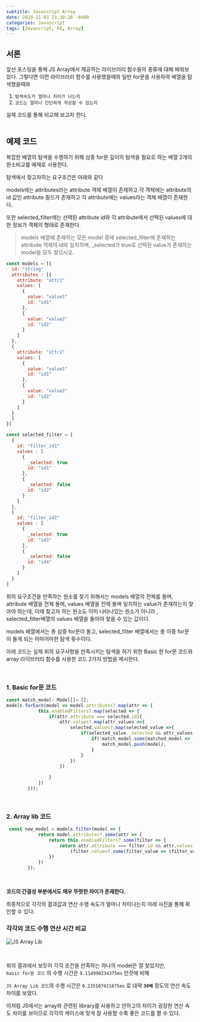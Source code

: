 ```yaml
---
subtitle: Javascript Array
date: 2020-11-03 23:30:28 -0400
categories: Javascript 
tags: [Javascript, FE, Array]
---
```


## 서론

앞선 포스팅을 통해 JS Array에서 제공하는 라이브러리 함수들의 종류에 대해 배워보았다. 그렇다면 이런 라이브러리 함수를 사용했을때와 일반 for문을 사용하여 배열을 탐색했을때와

1. `탐색속도가 얼마나 차이가 나는지`
1. `코드는 얼마나 간단하게 작성할 수 있는지` 

실제 코드를 통해 비교해 보고자 한다.
<br><br>

## 예제 코드
복잡한 배열의 탐색을 수행하기 위해 삼중 for문 깊이의 탐색을 필요로 하는 배열 2개의 원소비교를 예제로 사용한다.

탐색에서 찾고자하는 요구조건은 아래와 같다
<br>

 models에는 attributes라는 attribute 객체 배열이 존재하고 각 객체에는 attribute의 id 값인 attribute 필드가 존재하고 각 attribute에는 values라는 객체 배열이 존재한다. 

또한 selected_filter에는 선택된 attribute id와 각 attribute에서 선택된 values에 대한 정보가 객체의 형태로 존재한다.

> models 배열에 존재하는 모든 model 중에 selected_filter에 존재하는 attribute 객체의 id와 일치하며, _selected가 true로 선택된 value가 존재하는 model을 모두 찾으시오.


```javascript
const models = [{
  id: "string"
  attributes : [{
    attribute: "attr1"
    values: [
      {
        value: "value1"
        id: "id1"
      },
      {
        value: "value2"
        id: "id2"
      }
    ]
  },
  {
    attribute: "attr2"
    values: [
      {
        value: "value1"
        id: "id1"
      },
      {
        value: "value2"
        id: "id2"
      }
    ]
  }
  ]
}]
```

```javascript
const selected_filter = [
  {
    id: "filter_id1"
    values : [
      {
        _selected: true
        id: "id1"
      },
      {
        _selected: false
        id: "id2"
      }
    ]
  },
  {
    id: "filter_id2"
    values : [
      {
        _selected: true
        id: "id3"
      },
      {
        _selected: false
        id: "id4"
      }
    ]
  }
]
```

위의 요구조건을 만족하는 원소를 찾기 위해서는
models 배열의 전체를 돌며, attribute 배열을 전체 돌며, values 배열을 전체 돌며 일치하는 value가 존재하는지 찾아야 하는데, 이때 찾고자 하는 원소도 이미 나타나있는 원소가 아니라 , <br>
selected_filter배열의 values 배열을 돌아야 찾을 수 있는 값이다.

models 배열에서는 총 삼중 for문이 돌고,
selected_filter 배열에서는 총 이중 for문이 돌게 되는 어마어마한 탐색 횟수이다.

아래 코드는 실제 위의 요구사항을 만족시키는 탐색을 하기 위한 Basic 한 for문 코드와 array 라이브러리 함수를 사용한 코드 2가지 방법을 제시한다.

<br>

### 1. Basic for문 코드

```javascript
const match_model: Model[]= [];
models.forEach(model => model.attributes?.map(attr => {
            this.enabledFilters?.map(selected => {
                if(attr.attribute === selected.id){
                    attr.values?.map(attr_values =>{
                        selected.values?.map(selected_value =>{
                            if(selected_value._selected && attr_values.value === selected_value.id){
                                if(!match_model.some(matched_model => (matched_model.id === model.id))){
                                    match_model.push(model);
                                }
                            }
                        })
                    })
                    
                }
            })
        }));
```

<br>

### 2. Array lib 코드

```javascript
 const new_model = models.filter(model => {
            return model.attributes?.some(attr => {
                return this.enabledFilters?.some(filter => {
                    return attr.attribute === filter.id && attr.values?.some(value => 
                        (filter.values?.some(filter_value => (filter_value._selected && filter_value.id === value.value))))
                })
            })
        });
```
<br>

**코드의 간결성 부분에서도 매우 뚜렷한 차이가 존재한다.**
<br>

최종적으로 각각의 결과값과 연산 수행 속도가 얼마나 차이나는지 아래 사진을 통해 확인할 수 있다.
<br>

### 각각의 코드 수행 연산 시간 비교

![JS Array Lib](https://junstar17.github.io/img/js_array_lib.png)

<br>

위의 결과에서 보듯이 각각 조건을 만족하는 하나의 model은 잘 찾았지만,  <br>
`basic for문 코드` 의 수행 시간은 `9.114990234375ms` 인것에 비해
<br>

`JS Array Lib 코드`의 수행 시간은 `0.235107421875ms` 로 대략 **`38배`** 정도의 연산 속도 차이를 보였다.

이처럼 JS에서는 array와 관련된 library를 사용하고 안하고의 차이가 굉장한 연산 속도 차이를 보이므로 각각의 케이스에 맞게 잘 사용할 수록 좋은 코드를 짤 수 있다.

